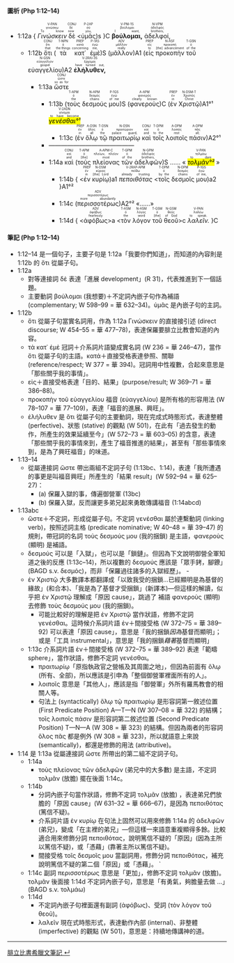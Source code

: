 
#### 圖析 (Php 1:12–14)


- <rt>1:12a</rt> { <RUBY><ruby><ruby>*Γινώσκειν*<rt>To know</rt></ruby><rt>γινώσκω</rt></ruby><rt>V-PAN</rt></RUBY> <RUBY><ruby><ruby>δὲ<rt>now</rt></ruby><rt>δέ</rt></ruby><rt>CONJ</rt></RUBY> <rt><</rt><RUBY><ruby><ruby>ὑμᾶς<rt>you,</rt></ruby><rt>σύ</rt></ruby><rt>P-2AP</rt></RUBY><rt>)s</rt> }C <RUBY><ruby><ruby>**βούλομαι,**<rt>I want,</rt></ruby><rt>βούλομαι</rt></ruby><rt>V-PNI-1S</rt></RUBY> <RUBY><ruby><ruby>ἀδελφοί,<rt>brothers,</rt></ruby><rt>ἀδελφός</rt></ruby><rt>N-VPM</rt></RUBY> 
	- <rt>1:12b</rt> <RUBY><ruby><ruby>ὅτι<rt>that</rt></ruby><rt>ὅτι</rt></ruby><rt>CONJ</rt></RUBY> (<RUBY><ruby><ruby>τὰ<rt>the things</rt></ruby><rt>ὁ</rt></ruby><rt>T-NPN</rt></RUBY> <RUBY><ruby><ruby>κατ᾽<rt>concerning</rt></ruby><rt>κατά</rt></ruby><rt>PREP</rt></RUBY> <RUBY><ruby><ruby>ἐμὲ<rt>me,</rt></ruby><rt>ἐγώ</rt></ruby><rt>P-1AS</rt></RUBY>)S (<RUBY><ruby><ruby>μᾶλλον<rt>really</rt></ruby><rt>μᾶλλον</rt></ruby><rt>ADV</rt></RUBY>)A1 (<RUBY><ruby><ruby>εἰς<rt>to</rt></ruby><rt>εἰς</rt></ruby><rt>PREP</rt></RUBY> <RUBY><ruby><ruby>προκοπὴν<rt>[the] advancement</rt></ruby><rt>προκοπή</rt></ruby><rt>N-ASF</rt></RUBY> <RUBY><ruby><ruby>τοῦ<rt>of the</rt></ruby><rt>ὁ</rt></ruby><rt>T-GSN</rt></RUBY> <RUBY><ruby><ruby>εὐαγγελίου<rt>gospel</rt></ruby><rt>εὐαγγέλιον</rt></ruby><rt>N-GSN</rt></RUBY>)A2 <RUBY><ruby><ruby>**ἐλήλυθεν,**<rt>have turned out,</rt></ruby><rt>ἔρχομαι</rt></ruby><rt>V-2RAI-3S</rt></RUBY> 
		- <rt>1:13a</rt> <RUBY><ruby><ruby>ὥστε<rt>so as for</rt></ruby><rt>ὥστε</rt></ruby><rt>CONJ</rt></RUBY> 
			- <rt>1:13b</rt> (<RUBY><ruby><ruby>τοὺς<rt>the</rt></ruby><rt>ὁ</rt></ruby><rt>T-APM</rt></RUBY> <RUBY><ruby><ruby>δεσμούς<rt>chains</rt></ruby><rt>δεσμός</rt></ruby><rt>N-APM</rt></RUBY> <RUBY><ruby><ruby>μου<rt>of me</rt></ruby><rt>ἐγώ</rt></ruby><rt>P-1GS</rt></RUBY>)S (</rt><RUBY><ruby><ruby>φανεροὺς<rt>clearly known</rt></ruby><rt>φανερός</rt></ruby><rt>A-APM</rt></RUBY>)C (</rt><RUBY><ruby><ruby>ἐν<rt>in</rt></ruby><rt>ἐν</rt></ruby><rt>PREP</rt></RUBY> <RUBY><ruby><ruby>Χριστῷ<rt>Christ</rt></ruby><rt>Χριστός</rt></ruby><rt>N-DSM-T</rt></RUBY>)A1°¹ <RUBY><ruby><ruby><mark>*γενέσθαι°¹*</mark><rt>to have become</rt></ruby><rt>γίνομαι</rt></ruby><rt>V-2ADN</rt></RUBY> 
				- <rt>1:13c</rt> (<RUBY><ruby><ruby>ἐν<rt>in</rt></ruby><rt>ἐν</rt></ruby><rt>PREP</rt></RUBY> <RUBY><ruby><ruby>ὅλῳ<rt>all</rt></ruby><rt>ὅλος</rt></ruby><rt>A-DSN</rt></RUBY> <RUBY><ruby><ruby>τῷ<rt>the</rt></ruby><rt>ὁ</rt></ruby><rt>T-DSN</rt></RUBY> <RUBY><ruby><ruby>πραιτωρίῳ<rt>palace guard,</rt></ruby><rt>πραιτώριον</rt></ruby><rt>N-DSN</rt></RUBY> <RUBY><ruby><ruby>καὶ<rt>and</rt></ruby><rt>καί</rt></ruby><rt>CONJ</rt></RUBY> <RUBY><ruby><ruby>τοῖς<rt>to the</rt></ruby><rt>ὁ</rt></ruby><rt>T-DPM</rt></RUBY> <RUBY><ruby><ruby>λοιποῖς<rt>rest</rt></ruby><rt>λοιπός</rt></ruby><rt>A-DPM</rt></RUBY> <RUBY><ruby><ruby>πάσιν<rt>all;</rt></ruby><rt>πᾶς</rt></ruby><rt>A-DPM</rt></RUBY>)A2°¹
			- ——————————————
			- <rt>1:14a</rt> <RUBY><ruby><ruby>καὶ<rt>and</rt></ruby><rt>καί</rt></ruby><rt>CONJ</rt></RUBY> (<RUBY><ruby><ruby>τοὺς<rt>[the]</rt></ruby><rt>ὁ</rt></ruby><rt>T-APM</rt></RUBY> <RUBY><ruby><ruby>πλείονας<rt>most</rt></ruby><rt>πλείων, πλεῖον</rt></ruby><rt>A-APM-C</rt></RUBY> <RUBY><ruby><ruby>τῶν<rt>of the</rt></ruby><rt>ὁ</rt></ruby><rt>T-GPM</rt></RUBY> <RUBY><ruby><ruby>ἀδελφῶν<rt>brothers,</rt></ruby><rt>ἀδελφός</rt></ruby><rt>N-GPM</rt></RUBY>)S ...... « <RUBY><ruby><ruby><mark>*τολμᾶν°²*</mark><rt>to dare</rt></ruby><rt>τολμάω</rt></ruby><rt>V-PAN</rt></RUBY> »
				- <rt>1:14b</rt> { <rt><</rt><RUBY><ruby><ruby>ἐν<rt>in</rt></ruby><rt>ἐν</rt></ruby><rt>PREP</rt></RUBY> <RUBY><ruby><ruby>κυρίῳ<rt>[the] Lord</rt></ruby><rt>κύριος</rt></ruby><rt>N-DSM</rt></RUBY><rt>)a1</rt> <RUBY><ruby><ruby>*πεποιθότας*<rt>already trusting</rt></ruby><rt>πείθω</rt></ruby><rt>V-2RAP-APM</rt></RUBY> <rt><</rt><RUBY><ruby><ruby>τοῖς<rt>by the</rt></ruby><rt>ὁ</rt></ruby><rt>T-DPM</rt></RUBY> <RUBY><ruby><ruby>δεσμοῖς<rt>chains</rt></ruby><rt>δεσμός</rt></ruby><rt>N-DPM</rt></RUBY> <RUBY><ruby><ruby>μου<rt>of me,</rt></ruby><rt>ἐγώ</rt></ruby><rt>P-1GS</rt></RUBY><rt>)a2</rt> }A1°²
				- <rt>1:14c</rt> (<RUBY><ruby><ruby>περισσοτέρως<rt>more abundantly</rt></ruby><rt>περισσοτέρως</rt></ruby><rt>ADV</rt></RUBY>)A2°² «......»
				- <rt>1:14d</rt> { <rt><</rt><RUBY><ruby><ruby>ἀφόβως<rt>fearlessly</rt></ruby><rt>ἀφόβως</rt></ruby><rt>ADV</rt></RUBY><rt>>a</rt> <rt><</rt><RUBY><ruby><ruby>τὸν<rt>the</rt></ruby><rt>ὁ</rt></ruby><rt>T-ASM</rt></RUBY> <RUBY><ruby><ruby>λόγον<rt>word</rt></ruby><rt>λόγος</rt></ruby><rt>N-ASM</rt></RUBY> <RUBY><ruby><ruby>τοῦ<rt>[the]</rt></ruby><rt>ὁ</rt></ruby><rt>T-GSM</rt></RUBY> <RUBY><ruby><ruby>θεοῦ<rt>of God</rt></ruby><rt>θεός</rt></ruby><rt>N-GSM</rt></RUBY><rt>>c</rt> <RUBY><ruby><ruby>*λαλεῖν.*<rt>to speak.</rt></ruby><rt>λαλέω</rt></ruby><rt>V-PAN</rt></RUBY> }C




#### 筆記 (Php 1:12–14)
- 1:12–14 是一個句子，主要子句是 1:12a「我要你們知道」，而知道的內容則是 1:12b 的 ὅτι 從屬子句。
- 1:12a
	- 對等連接詞 δὲ 表達「進展 development」(R 31)，代表推進到下一個話題。
	- 主要動詞 βούλομαι (我想要)＋不定詞內嵌子句作為補語 (complementary; W 598–99 = 華 632–34)。ὑμᾶς 是內嵌子句的主詞。
- 1:12b
	- ὅτι 從屬子句當實名詞用，作為 1:12a Γινώσκειν 的直接接引述 (direct discourse; W 454–55 = 華 477–78)，表達保羅要腓立比教會知道的內容。
	- τὰ κατ᾽ ἐμὲ 冠詞＋介系詞片語變成實名詞 (W 236 = 華 246–47)，當作 ὅτι 從屬子句的主語。κατά＋直接受格表達參照、關聯 (reference/respect; W 377 = 華 394)。冠詞用中性複數，合起來意思是「那些關乎我的事情」。
	- εἰς＋直接受格表達「目的、結果」(purpose/result; W 369–71 = 華 386–88)。
	- προκοπὴν τοῦ εὐαγγελίου 福音 (εὐαγγελίου) 是所有格的形容用法 (W 78–107 = 華 77–109)，表達「福音的進展、興旺」。
	- ἐλήλυθεν 是 ὅτι 從屬子句的主要動詞，現在完成式時態形式，表達整體 (perfective)、狀態 (stative) 的觀點 (W 501)，在此有「過去發生的動作，所產生的效果延續至今」(W 572–73 = 華 603–05) 的含意，表達「那些關乎我的事情來到，產生了福音推進的結果」，甚至有「那些事情來到，是為了興旺福音」的味道。
- 1:13–14
	- 從屬連接詞 ὥστε 帶出兩組不定詞子句 (1:13bc、1:14)，表達「我所遭遇的事更是叫福音興旺」所產生的「結果 result」(W 592–94 = 華 625–27)：
		- (a) 保羅入獄的事，傳遍御營軍 (13bc)
		- (b) 保羅入獄，反而讓更多弟兄起來勇敢傳講福音 (1:14abcd)
- 1:13abc
	- ὥστε＋不定詞，形成從屬子句。不定詞 γενέσθαι 屬於連繫動詞 (linking verb)，按照述詞主格 (predicate nominative; W 40–48 = 華 39–47) 的規則，帶冠詞的名詞 τοὺς δεσμούς μου (我的捆鎖) 是主語，φανεροὺς (顯明) 是補語。
	- δεσμούς 可以是「入獄」，也可以是「鎖鏈」。但因為下文說明御營全軍知道之後的反應 (1:13c–14)，所以複數的 δεσμούς 應該是「眾手銬，腳鐐」(BAGD s.v. δεσμός)，而非「保羅過往諸多的入獄經歷」。	- 
	- ἐν Χριστῷ 大多數譯本都翻譯成「以致我受的捆鎖...已經顯明是為基督的緣故」(和合本)、「我是為了基督才受捆鎖」(新譯本)—但這樣的解讀，似乎把 ἐν Χριστῷ 理解成「原因 cause」，跳過了 補語 φανεροὺς (顯明) 去修飾 τοὺς δεσμούς μου (我的捆鎖)。
		- 可能比較好的理解是把 ἐν Χριστῷ 當作狀語，修飾不定詞 γενέσθαι。這時候介系詞片語 ἐν＋間接受格 (W 372–75 = 華 389–92) 可以表達「原因 cause」，意思是「我的捆鎖*因為*基督而顯明」；或是「工具 instrumental」，意思是「我的捆鎖*藉著*基督而顯明」
	- 1:13c 介系詞片語 ἐν＋間接受格 (W 372–75 = 華 389–92) 表達「範疇 sphere」，當作狀語，修飾不定詞 γενέσθαι。
		- πραιτωρίῳ「原指執政官之營帳及其周圍之地」，但因為前面有 ὅλῳ (所有、全部)，所以應該是引申為「整個御營軍裡面所有的人」。
		- λοιποῖς 意思是「其他人」，應該是指「御營軍」外所有羅馬教會的相關人等。
		- 句法上 (syntactically)  ὅλῳ τῷ πραιτωρίῳ 是形容詞第一敘述位置 (First Predicate Position) A—T—N (W 307–08 = 華 322) 的結構；τοῖς λοιποῖς πάσιν 是形容詞第二敘述位置 (Second Predicate Position) T—N—A (W 308 = 華 323) 的結構。但因為兩者的形容詞 ὅλος πᾶς 都是例外 (W 308 = 華 323)，所以就語意上來說 (semantically)，都還是修飾的用法 (attributive)。
- 1:14 是 1:13a 從屬連接詞 ὥστε 所帶出的第二組不定詞子句。
	- 1:14a 
		- τοὺς πλείονας τῶν ἀδελφῶν (弟兄中的大多數) 是主語，不定詞 τολμᾶν (放膽) 擺在後面 1:14c。
	- 1:14b
		- 分詞內嵌子句當作狀語，修飾不定詞 τολμᾶν (放膽) ，表達弟兄們放膽的「原因 cause」(W 631–32 = 華 666–67)，是因為 πεποιθότας (篤信不疑)。
		- 介系詞片語 ἐν κυρίῳ 在句法上固然可以用來修飾 1:14a 的 ἀδελφῶν (弟兄)，變成「在主裡的弟兄」—但這樣一來語意重複顯得多餘。比較適合用來修飾分詞 πεποιθότας，說明篤信不疑的「原因」(因為主所以篤信不疑)，或「憑藉」(靠著主所以篤信不疑)。
		- 間接受格 τοῖς δεσμοῖς μου 當副詞用，修飾分詞 πεποιθότας，補充說明篤信不疑的第二個「原因」或「憑藉」。
		`
	- 1:14c 副詞 περισσοτέρως 意思是「更加」，修飾不定詞 τολμᾶν (放膽)。τολμᾶν 後面接 1:14d 不定詞內嵌子句，意思是「有勇氣，夠膽量去做 ...」(BAGD s.v. τολμάω)
	- 1:14d
		- 不定詞內嵌子句裡面還有副詞 (ἀφόβως)、受詞 (τὸν λόγον τοῦ θεοῦ)。
		- λαλεῖν 現在式時態形式，表達動作內部 (internal)、非整體 (imperfective) 的觀點 (W 501)，意思是：持續地傳講神的道。


---
[腓立比書希臘文筆記  ↵](Philippians-Notes.md)